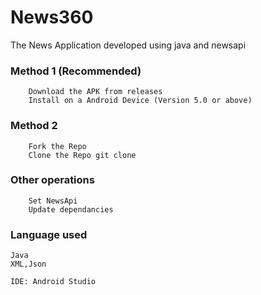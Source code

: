 # News360

The News Application developed using java and newsapi

### Method 1 (Recommended)
        Download the APK from releases
        Install on a Android Device (Version 5.0 or above)
        
### Method 2
        Fork the Repo
        Clone the Repo git clone 
        
### Other operations      
        Set NewsApi
        Update dependancies
        
        
### Language used
    Java
    XML,Json
    
    IDE: Android Studio
   
